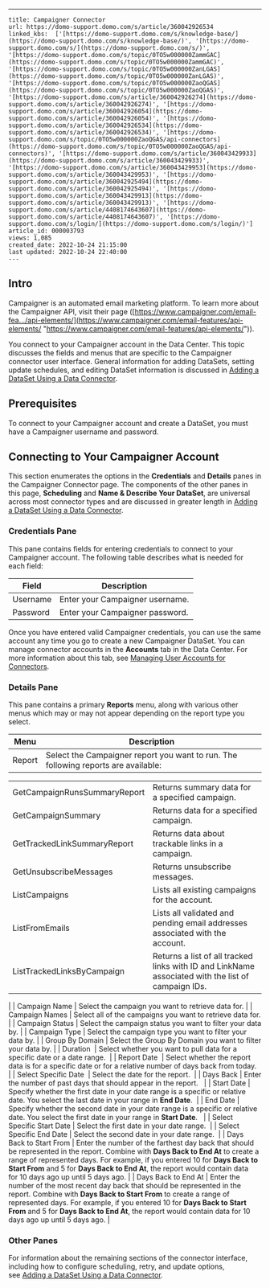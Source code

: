 ---
    title: Campaigner Connector
    url: https://domo-support.domo.com/s/article/360042926534
    linked_kbs:  ['[https://domo-support.domo.com/s/knowledge-base/](https://domo-support.domo.com/s/knowledge-base/)', '[https://domo-support.domo.com/s/](https://domo-support.domo.com/s/)', '[https://domo-support.domo.com/s/topic/0TO5w000000ZammGAC](https://domo-support.domo.com/s/topic/0TO5w000000ZammGAC)', '[https://domo-support.domo.com/s/topic/0TO5w000000ZanLGAS](https://domo-support.domo.com/s/topic/0TO5w000000ZanLGAS)', '[https://domo-support.domo.com/s/topic/0TO5w000000ZaoQGAS](https://domo-support.domo.com/s/topic/0TO5w000000ZaoQGAS)', '[https://domo-support.domo.com/s/article/360042926274](https://domo-support.domo.com/s/article/360042926274)', '[https://domo-support.domo.com/s/article/360042926054](https://domo-support.domo.com/s/article/360042926054)', '[https://domo-support.domo.com/s/article/360042926534](https://domo-support.domo.com/s/article/360042926534)', '[https://domo-support.domo.com/s/topic/0TO5w000000ZaoQGAS/api-connectors](https://domo-support.domo.com/s/topic/0TO5w000000ZaoQGAS/api-connectors)', '[https://domo-support.domo.com/s/article/360043429933](https://domo-support.domo.com/s/article/360043429933)', '[https://domo-support.domo.com/s/article/360043429953](https://domo-support.domo.com/s/article/360043429953)', '[https://domo-support.domo.com/s/article/360042925494](https://domo-support.domo.com/s/article/360042925494)', '[https://domo-support.domo.com/s/article/360043429913](https://domo-support.domo.com/s/article/360043429913)', '[https://domo-support.domo.com/s/article/4408174643607](https://domo-support.domo.com/s/article/4408174643607)', '[https://domo-support.domo.com/s/login/](https://domo-support.domo.com/s/login/)']
    article_id: 000003793
    views: 1,085
    created_date: 2022-10-24 21:15:00
    last updated: 2022-10-24 22:40:00
    ---



Intro
-----


Campaigner is an automated email marketing platform. To learn more about the Campaigner API, visit their page ([https://www.campaigner.com/email-fea.../api-elements/](https://www.campaigner.com/email-features/api-elements/ "https://www.campaigner.com/email-features/api-elements/")).


You connect to your Campaigner account in the Data Center. This topic discusses the fields and menus that are specific to the Campaigner connector user interface. General information for adding DataSets, setting update schedules, and editing DataSet information is discussed in [Adding a DataSet Using a Data Connector](/s/article/360042926274).


Prerequisites
-------------


To connect to your Campaigner account and create a DataSet, you must have a Campaigner username and password.


Connecting to Your Campaigner Account
-------------------------------------


This section enumerates the options in the **Credentials** and **Details** panes in the Campaigner Connector page. The components of the other panes in this page, **Scheduling** and **Name & Describe Your DataSet**, are universal across most connector types and are discussed in greater length in [Adding a DataSet Using a Data Connector](/s/article/360042926274 "Adding a DataSet Using a Data Connector").


### Credentials Pane


This pane contains fields for entering credentials to connect to your Campaigner account. The following table describes what is needed for each field:  




| Field | Description |
| --- | --- |
| Username | Enter your Campaigner username. |
| Password | Enter your Campaigner password. |


Once you have entered valid Campaigner credentials, you can use the same account any time you go to create a new Campaigner DataSet. You can manage connector accounts in the **Accounts** tab in the Data Center. For more information about this tab, see [Managing User Accounts for Connectors](/s/article/360042926054 "Managing User Accounts for Connectors").


### Details Pane


This pane contains a primary **Reports** menu, along with various other menus which may or may not appear depending on the report type you select.




| Menu | Description |
| --- | --- |
| Report | Select the Campaigner report you want to run. The following reports are available:

|  |  |
| --- | --- |
| GetCampaignRunsSummaryReport | Returns summary data for a specified campaign. |
| GetCampaignSummary | Returns data for a specified campaign. |
| GetTrackedLinkSummaryReport | Returns data about trackable links in a campaign. |
| GetUnsubscribeMessages | Returns unsubscribe messages. |
| ListCampaigns | Lists all existing campaigns for the account. |
| ListFromEmails | Lists all validated and pending email addresses associated with the account.  |
| ListTrackedLinksByCampaign | Returns a list of all tracked links with ID and LinkName associated with the list of campaign IDs. |

 |
| Campaign Name | Select the campaign you want to retrieve data for. |
| Campaign Names | Select all of the campaigns you want to retrieve data for. |
| Campaign Status | Select the campaign status you want to filter your data by. |
| Campaign Type | Select the campaign type you want to filter your data by. |
| Group By Domain | Select the Group By Domain you want to filter your data by. |
| Duration  | Select whether you want to pull data for a specific date or a date range.  |
| Report Date  | Select whether the report data is for a specific date or for a relative number of days back from today.  |
| Select Specific Date  | Select the date for the report.  |
| Days Back | Enter the number of past days that should appear in the report.   |
| Start Date | Specify whether the first date in your date range is a specific or relative date. You select the last date in your range in **End Date**.  |
| End Date | Specify whether the second date in your date range is a specific or relative date. You select the first date in your range in **Start Date**.   |
| Select Specific Start Date | Select the first date in your date range.  |
| Select Specific End Date | Select the second date in your date range.  |
| Days Back to Start From | Enter the number of the farthest day back that should be represented in the report. Combine with **Days Back to End At** to create a range of represented days.
For example, if you entered 10 for **Days Back to Start From** and 5 for **Days Back to End At**, the report would contain data for 10 days ago up until 5 days ago. |
| Days Back to End At | Enter the number of the most recent day back that should be represented in the report. Combine with **Days Back to Start From** to create a range of represented days.
For example, if you entered 10 for **Days Back to Start From** and 5 for **Days Back to End At**, the report would contain data for 10 days ago up until 5 days ago. |


### Other Panes


For information about the remaining sections of the connector interface, including how to configure scheduling, retry, and update options, see [Adding a DataSet Using a Data Connector](/s/article/360042926274).

